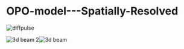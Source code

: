 # OPO-model---Spatially-Resolved

![diffpulse](https://user-images.githubusercontent.com/93448334/139592676-bea0c1c9-9933-4433-a7d5-598bcbd59906.png)

![3d beam 2](https://user-images.githubusercontent.com/93448334/139592681-758ae019-c0ad-489c-8800-00303e055947.png)![3d beam](https://user-images.githubusercontent.com/93448334/139592683-c8536a77-10be-4af0-9a3a-c92e07d07450.png)

